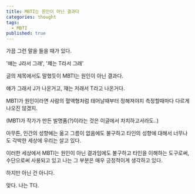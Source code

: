 ```yaml
---
title: MBTI는 원인이 아닌 결과다
categories: thought
tags:
  - MBTI
published: true
---
```

가끔 그런 말을 들을 때가 있다.

'얘는 J라서 그래', '쟤는 T라서 그래'

글의 제목에서도 말했듯이 MBTI는 원인이 아닌 결과다.

얘가 그래서 J가 나온거고, 쟤는 저래서 T라고 나온거다.

MBTI가 원인이라면 사람의 혈액형처럼 태어날때부터 정해져야지 측정할때마다 다르게 나오진 않겠지.

(MBTI가 작가가 만든 발명품(?)이라는 것은 이글에서 차치하고서라도..)

아무튼, 인간의 성향에는 옮고 그름이 없음에도 불구하고 타인의 성향에 대해서 너무나도 각박한 세상에 우리는 살고 있다.

이러한 세상에서 MBTI는 원인이 아닌 결과임에도 불구하고 타인을 이해하는 도구로써, 수단으로써 사용되고 있고 나는 그 부분은 매우 긍정적이게 생각하고 있다.

하지만 아닌 건 아니다.


맞다. 나는 T다.